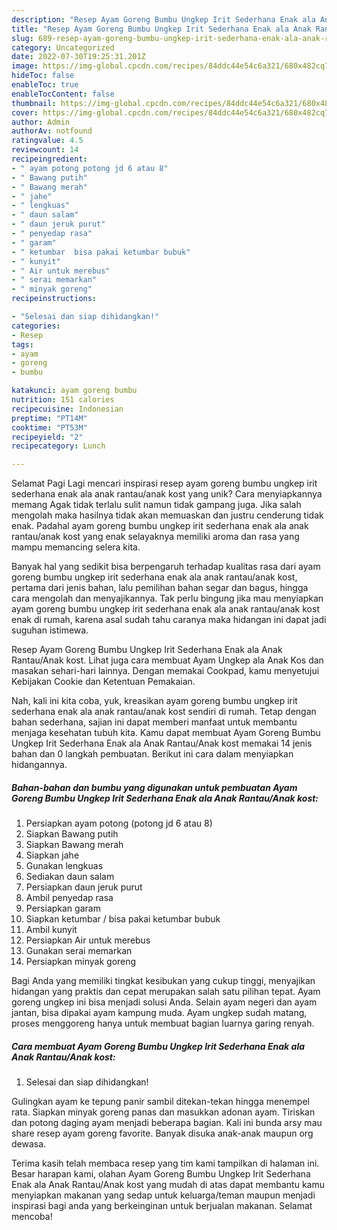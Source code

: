 ```yaml
---
description: "Resep Ayam Goreng Bumbu Ungkep Irit Sederhana Enak ala Anak Rantau/Anak kost yang Enak"
title: "Resep Ayam Goreng Bumbu Ungkep Irit Sederhana Enak ala Anak Rantau/Anak kost yang Enak"
slug: 689-resep-ayam-goreng-bumbu-ungkep-irit-sederhana-enak-ala-anak-rantau-anak-kost-yang-enak
category: Uncategorized
date: 2022-07-30T19:25:31.201Z
image: https://img-global.cpcdn.com/recipes/84ddc44e54c6a321/680x482cq70/ayam-goreng-bumbu-ungkep-irit-sederhana-enak-ala-anak-rantauanak-kost-foto-resep-utama.jpg
hideToc: false
enableToc: true
enableTocContent: false
thumbnail: https://img-global.cpcdn.com/recipes/84ddc44e54c6a321/680x482cq70/ayam-goreng-bumbu-ungkep-irit-sederhana-enak-ala-anak-rantauanak-kost-foto-resep-utama.jpg
cover: https://img-global.cpcdn.com/recipes/84ddc44e54c6a321/680x482cq70/ayam-goreng-bumbu-ungkep-irit-sederhana-enak-ala-anak-rantauanak-kost-foto-resep-utama.jpg
author: Admin
authorAv: notfound
ratingvalue: 4.5
reviewcount: 14
recipeingredient:
- " ayam potong potong jd 6 atau 8"
- " Bawang putih"
- " Bawang merah"
- " jahe"
- " lengkuas"
- " daun salam"
- " daun jeruk purut"
- " penyedap rasa"
- " garam"
- " ketumbar  bisa pakai ketumbar bubuk"
- " kunyit"
- " Air untuk merebus"
- " serai memarkan"
- " minyak goreng"
recipeinstructions:

- "Selesai dan siap dihidangkan!"
categories:
- Resep
tags:
- ayam
- goreng
- bumbu

katakunci: ayam goreng bumbu 
nutrition: 151 calories
recipecuisine: Indonesian
preptime: "PT14M"
cooktime: "PT53M"
recipeyield: "2"
recipecategory: Lunch

---
```



Selamat Pagi Lagi mencari inspirasi resep ayam goreng bumbu ungkep irit sederhana enak ala anak rantau/anak kost yang unik? Cara menyiapkannya memang Agak tidak terlalu sulit namun tidak gampang juga. Jika salah mengolah maka hasilnya tidak akan memuaskan dan justru cenderung tidak enak. Padahal ayam goreng bumbu ungkep irit sederhana enak ala anak rantau/anak kost yang enak selayaknya memiliki aroma dan rasa yang mampu memancing selera kita.


Banyak hal yang sedikit bisa berpengaruh terhadap kualitas rasa dari ayam goreng bumbu ungkep irit sederhana enak ala anak rantau/anak kost, pertama dari jenis bahan, lalu pemilihan bahan segar dan bagus, hingga cara mengolah dan menyajikannya. Tak perlu bingung jika mau menyiapkan ayam goreng bumbu ungkep irit sederhana enak ala anak rantau/anak kost enak di rumah, karena asal sudah tahu caranya maka hidangan ini dapat jadi suguhan istimewa.

Resep Ayam Goreng Bumbu Ungkep Irit Sederhana Enak ala Anak Rantau/Anak kost. Lihat juga cara membuat Ayam Ungkep ala Anak Kos dan masakan sehari-hari lainnya. Dengan memakai Cookpad, kamu menyetujui Kebijakan Cookie dan Ketentuan Pemakaian.


Nah, kali ini kita coba, yuk, kreasikan ayam goreng bumbu ungkep irit sederhana enak ala anak rantau/anak kost sendiri di rumah. Tetap dengan bahan sederhana, sajian ini dapat memberi manfaat untuk membantu menjaga kesehatan tubuh kita. Kamu dapat membuat Ayam Goreng Bumbu Ungkep Irit Sederhana Enak ala Anak Rantau/Anak kost memakai 14 jenis bahan dan 0 langkah pembuatan. Berikut ini cara dalam menyiapkan hidangannya.

<!--inarticleads1-->

##### Bahan-bahan dan bumbu yang digunakan untuk pembuatan Ayam Goreng Bumbu Ungkep Irit Sederhana Enak ala Anak Rantau/Anak kost:

1. Persiapkan  ayam potong (potong jd 6 atau 8)
1. Siapkan  Bawang putih
1. Siapkan  Bawang merah
1. Siapkan  jahe
1. Gunakan  lengkuas
1. Sediakan  daun salam
1. Persiapkan  daun jeruk purut
1. Ambil  penyedap rasa
1. Persiapkan  garam
1. Siapkan  ketumbar / bisa pakai ketumbar bubuk
1. Ambil  kunyit
1. Persiapkan  Air untuk merebus
1. Gunakan  serai memarkan
1. Persiapkan  minyak goreng


Bagi Anda yang memiliki tingkat kesibukan yang cukup tinggi, menyajikan hidangan yang praktis dan cepat merupakan salah satu pilihan tepat. Ayam goreng ungkep ini bisa menjadi solusi Anda. Selain ayam negeri dan ayam jantan, bisa dipakai ayam kampung muda. Ayam ungkep sudah matang, proses menggoreng hanya untuk membuat bagian luarnya garing renyah. 

<!--inarticleads2-->

##### Cara membuat Ayam Goreng Bumbu Ungkep Irit Sederhana Enak ala Anak Rantau/Anak kost:


1. Selesai dan siap dihidangkan!

Gulingkan ayam ke tepung panir sambil ditekan-tekan hingga menempel rata. Siapkan minyak goreng panas dan masukkan adonan ayam. Tiriskan dan potong daging ayam menjadi beberapa bagian. Kali ini bunda arsy mau share resep ayam goreng favorite. Banyak disuka anak-anak maupun org dewasa. 

Terima kasih telah membaca resep yang tim kami tampilkan di halaman ini. Besar harapan kami, olahan Ayam Goreng Bumbu Ungkep Irit Sederhana Enak ala Anak Rantau/Anak kost yang mudah di atas dapat membantu kamu menyiapkan makanan yang sedap untuk keluarga/teman maupun menjadi inspirasi bagi anda yang berkeinginan untuk berjualan makanan. Selamat mencoba!
